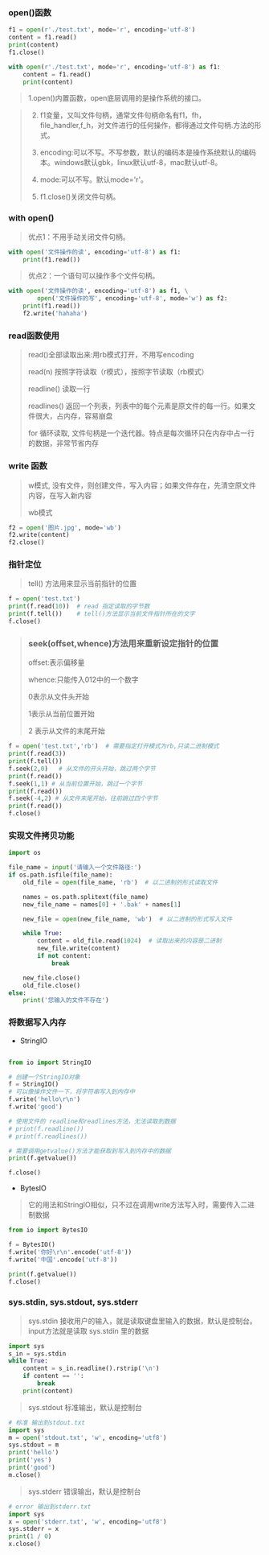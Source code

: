 ### open()函数
```python
f1 = open(r'./test.txt', mode='r', encoding='utf-8')
content = f1.read()
print(content)
f1.close()

with open(r'./test.txt', mode='r', encoding='utf-8') as f1:
    content = f1.read()
    print(content)
```

> 1.open()内置函数，open底层调用的是操作系统的接口。

> 2. f1变量，又叫文件句柄，通常文件句柄命名有f1，fh，file_handler,f_h，对文件进行的任何操作，都得通过文件句柄.方法的形式。
> 
> 3. encoding:可以不写。不写参数，默认的编码本是操作系统默认的编码本。windows默认gbk，linux默认utf-8，mac默认utf-8。
> 
> 4. mode:可以不写。默认mode='r'。
> 
> 5. f1.close()关闭文件句柄。
> 
### with open()
> 优点1：不用手动关闭文件句柄。

```python
with open('文件操作的读', encoding='utf-8') as f1:
    print(f1.read())
```

> 优点2：一个语句可以操作多个文件句柄。
```python
with open('文件操作的读', encoding='utf-8') as f1, \
        open('文件操作的写', encoding='utf-8', mode='w') as f2:
    print(f1.read())
    f2.write('hahaha')
```


### read函数使用
> 
> read()全部读取出来:用rb模式打开，不用写encoding
> 
> read(n) 按照字符读取（r模式），按照字节读取（rb模式）
> 
> readline() 读取一行
> 
> readlines() 返回一个列表，列表中的每个元素是原文件的每一行。如果文件很大，占内存，容易崩盘
> 
> for 循环读取, 文件句柄是一个迭代器。特点是每次循环只在内存中占一行的数据，非常节省内存


### write 函数
> w模式, 没有文件，则创建文件，写入内容；如果文件存在，先清空原文件内容，在写入新内容
> 
> wb模式


```python
f2 = open('图片.jpg', mode='wb')
f2.write(content)
f2.close()
```


### 指针定位
> tell() 方法用来显示当前指针的位置


```python
f = open('test.txt')
print(f.read(10))  # read 指定读取的字节数
print(f.tell())    # tell()方法显示当前文件指针所在的文字
f.close()
```


> ### seek(offset,whence)方法用来重新设定指针的位置
> 
> offset:表示偏移量
> 
> whence:只能传入012中的一个数字
> 
>    0表示从文件头开始
> 
>    1表示从当前位置开始
> 
>    2 表示从文件的末尾开始

```python
f = open('test.txt','rb')  # 需要指定打开模式为rb,只读二进制模式
print(f.read(3))
print(f.tell())
f.seek(2,0)   # 从文件的开头开始，跳过两个字节
print(f.read())
f.seek(1,1) # 从当前位置开始，跳过一个字节
print(f.read())
f.seek(-4,2) # 从文件末尾开始，往前跳过四个字节
print(f.read())
f.close()

```

### 实现文件拷贝功能

```python
import os

file_name = input('请输入一个文件路径:')
if os.path.isfile(file_name):
    old_file = open(file_name, 'rb')  # 以二进制的形式读取文件

    names = os.path.splitext(file_name)
    new_file_name = names[0] + '.bak' + names[1]

    new_file = open(new_file_name, 'wb')  # 以二进制的形式写入文件

    while True:
        content = old_file.read(1024)  # 读取出来的内容是二进制
        new_file.write(content)
        if not content:
            break

    new_file.close()
    old_file.close()
else:
    print('您输入的文件不存在')
```


### 将数据写入内存
- StringIO
```python

from io import StringIO

# 创建一个StringIO对象
f = StringIO()
# 可以像操作文件一下，将字符串写入到内存中
f.write('hello\r\n')
f.write('good')

# 使用文件的 readline和readlines方法，无法读取到数据
# print(f.readline())
# print(f.readlines())

# 需要调用getvalue()方法才能获取到写入到内存中的数据
print(f.getvalue())

f.close()
```

- BytesIO
> 它的用法和StringIO相似，只不过在调用write方法写入时，需要传入二进制数据


```python
from io import BytesIO

f = BytesIO()
f.write('你好\r\n'.encode('utf-8'))
f.write('中国'.encode('utf-8'))

print(f.getvalue())
f.close()
```

### sys.stdin, sys.stdout, sys.stderr

> sys.stdin 接收用户的输入，就是读取键盘里输入的数据，默认是控制台。input方法就是读取 sys.stdin 里的数据
```python
import sys
s_in = sys.stdin
while True:
    content = s_in.readline().rstrip('\n')
    if content == '':
        break
    print(content)
```

> sys.stdout 标准输出，默认是控制台

```python
# 标准 输出到stdout.txt
import sys
m = open('stdout.txt', 'w', encoding='utf8')
sys.stdout = m
print('hello')
print('yes')
print('good')
m.close()
```


> sys.stderr 错误输出，默认是控制台


```python
# error 输出到stderr.txt
import sys
x = open('stderr.txt', 'w', encoding='utf8')
sys.stderr = x
print(1 / 0)
x.close()
```